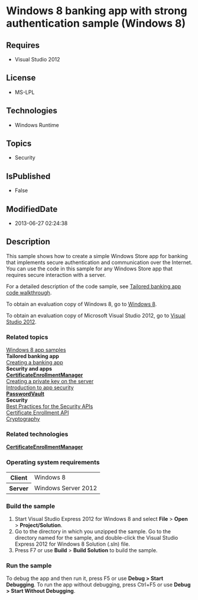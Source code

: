 # Windows 8 banking app with strong authentication sample (Windows 8)
## Requires
* Visual Studio 2012
## License
* MS-LPL
## Technologies
* Windows Runtime
## Topics
* Security
## IsPublished
* False
## ModifiedDate
* 2013-06-27 02:24:38
## Description

<div id="mainSection">
<p>This sample shows how to create a simple Windows Store app for banking that implements secure authentication and communication over the Internet. You can use the code in this sample for any Windows Store app that requires secure interaction with a server.
</p>
<p>For a detailed description of the code sample, see <a href="http://msdn.microsoft.com/library/windows/apps/hh464943">
Tailored banking app code walkthrough</a>.</p>
<p>To obtain an evaluation copy of Windows&nbsp;8, go to <a href="http://go.microsoft.com/fwlink/p/?linkid=241655">
Windows&nbsp;8</a>.</p>
<p>To obtain an evaluation copy of Microsoft Visual Studio&nbsp;2012, go to <a href="http://go.microsoft.com/fwlink/p/?linkid=241656">
Visual Studio&nbsp;2012</a>.</p>
<h3><a id="related_topics"></a>Related topics</h3>
<dl><dt><a href="http://go.microsoft.com/fwlink/p/?LinkID=227694">Windows 8 app samples</a>
</dt><dt><b>Tailored banking app</b> </dt><dt><a href="http://msdn.microsoft.com/library/windows/apps/">Creating a banking app</a>
</dt><dt><b>Security and apps</b> </dt><dt><a href="http://msdn.microsoft.com/library/windows/apps/br212075"><b>CertificateEnrollmentManager</b></a>
</dt><dt><a href="http://msdn.microsoft.com/library/windows/apps/hh464951">Creating a private key on the server</a>
</dt><dt><a href="http://msdn.microsoft.com/library/windows/apps/hh464989">Introduction to app security</a>
</dt><dt><a href="http://msdn.microsoft.com/library/windows/apps/br227081"><b>PasswordVault</b></a>
</dt><dt><b>Security</b> </dt><dt><a href="http://msdn.microsoft.com/library/windows/apps/ms717796">Best Practices for the Security APIs</a>
</dt><dt><a href="http://msdn.microsoft.com/library/windows/apps/aa374863">Certificate Enrollment API</a>
</dt><dt><a href="http://msdn.microsoft.com/library/windows/apps/aa380255">Cryptography</a>
</dt></dl>
<h3>Related technologies</h3>
<a href="http://msdn.microsoft.com/library/windows/apps/br212075"><b>CertificateEnrollmentManager</b></a>
<h3>Operating system requirements</h3>
<table>
<tbody>
<tr>
<th>Client</th>
<td><dt>Windows&nbsp;8 </dt></td>
</tr>
<tr>
<th>Server</th>
<td><dt>Windows Server&nbsp;2012 </dt></td>
</tr>
</tbody>
</table>
<h3>Build the sample</h3>
<ol>
<li>Start Visual Studio Express&nbsp;2012 for Windows&nbsp;8 and select <b>File</b> &gt; <b>
Open</b> &gt; <b>Project/Solution</b>. </li><li>Go to the directory in which you unzipped the sample. Go to the directory named for the sample, and double-click the Visual Studio Express&nbsp;2012 for Windows&nbsp;8 Solution (.sln) file.
</li><li>Press F7 or use <b>Build</b> &gt; <b>Build Solution</b> to build the sample. </li></ol>
<h3>Run the sample</h3>
<p>To debug the app and then run it, press F5 or use <b>Debug &gt; Start Debugging</b>. To run the app without debugging, press Ctrl&#43;F5 or use
<b>Debug &gt; Start Without Debugging</b>.</p>
</div>
